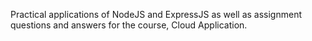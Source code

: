 Practical applications of NodeJS and ExpressJS as well as assignment questions and answers for the course, Cloud Application.
